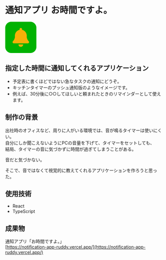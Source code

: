 # 通知アプリ お時間ですよ。

<img src='/public/logo192.png' height='100'><br />

## 指定した時間に通知してくれるアプリケーション
- 予定表に書くほどではない急なタスクの通知にどうぞ。
- キッチンタイマーのプッシュ通知版のようなイメージです。
- 例えば、30分後に○○してほしいと頼まれたときのリマインダーとして使えます。

## 制作の背景
出社時のオフィスなど、周りに人がいる環境では、音が鳴るタイマーは使いにくい。<br />
自分にしか聞こえないようにPCの音量を下げて、タイマーをセットしても、<br />
結局、タイマーの音に気づかずに時間が過ぎてしまうことがある。<br />

音だと気づかない。

そこで、音ではなくて視覚的に教えてくれるアプリケーションを作ろうと思った。

## 使用技術
- React
- TypeScript

## 成果物
通知アプリ「お時間ですよ。」<br />
[https://notification-app-ruddy.vercel.app/](https://notification-app-ruddy.vercel.app/)<br />

